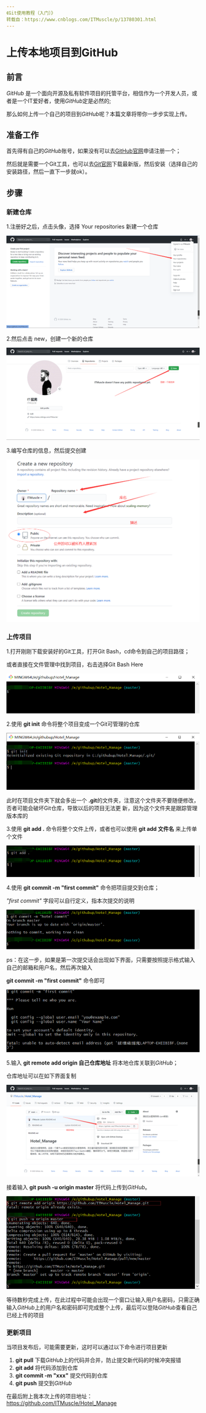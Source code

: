 ```yaml
---
《Git使用教程（入门）》
转载自：https://www.cnblogs.com/ITMuscle/p/13780301.html
---
```


# 上传本地项目到GitHub

## 前言

*GitHub* 是一个面向开源及私有软件项目的托管平台，相信作为一个开发人员，或者是一个IT爱好者，使用*GitHub*定是必然的;

那么如何上传一个自己的项目到*GitHub*呢？本篇文章将带你一步步实现上传。

## 准备工作

首先得有自己的*GitHub*账号，如果没有可以去[GitHub官网](https://github.com/)申请注册一个；

然后就是需要一个Git工具，也可以去[Git官网](https://git-scm.com/downloads)下载最新版，然后安装（选择自己的安装路径，然后一直下一步就ok）。

## 步骤

### 新建仓库

1.注册好之后，点击头像，选择 Your repositories 新建一个仓库

![image](images\2169825-20201008090213879-1191394919.png)

2.然后点击 new，创建一个新的仓库

![image](images\2169825-20201008090228155-642038294.png)

3.编写仓库的信息，然后提交创建

![image](images\2169825-20201008090235529-1259799099.png)

### 上传项目

1.打开刚刚下载安装好的Git工具，打开Git Bash，cd命令到自己的项目路径；

或者直接在文件管理中找到项目，右击选择Git Bash Here

![img](images\2169825-20201008090251819-1555617167.png)

2.使用 **git init** 命令将整个项目变成一个Git可管理的仓库

![img](images\2169825-20201008090337849-1148801488.png)

 此时在项目文件夹下就会多出一个 **.git**的文件夹，注意这个文件夹不要随便修改，否者可能会破坏Git仓库，导致以后的项目无法更 新，因为这个文件夹是跟踪管理版本库的

3.使用 **git add .** 命令将整个文件上传，或者也可以使用 **git add 文件名** 来上传单个文件

![img](images\2169825-20201008090359660-821635207.png)

4.使用 **git commit -m "first commit"** 命令把项目提交到仓库；

*"first commit"* 字段可以自行定义，指本次提交的说明

![img](images\2169825-20201008090412274-849847601.png)

 ps：在这一步，如果是第一次提交话会出现如下界面，只需要按照提示格式输入自己的邮箱和用户名，然后再次输入

 **git commit -m "first commit"** 命令即可

![img](images\2169825-20201008090430379-752247443.png)

5.输入 **git remote add origin 自己仓库地址** 将本地仓库关联到*GitHub*；

 仓库地址可以在如下界面复制

![img](images\2169825-20201008090605226-712458923.png)

 接着输入 **git push -u origin master** 将代码上传到*GitHub*。

![img](images\2169825-20201008090617919-301786499.png)

 等待数秒完成上传，在此过程中可能会出现一个窗口让输入用户名密码，只需正确输入*GitHub*上的用户名和密码即可完成整个上传，最后可以登陆*GitHub*查看自己已经上传的项目

### 更新项目

当项目发布后，可能需要更新，这时可以通过以下命令进行项目更新

1. **git pull** 下载*GitHub*上的代码并合并，防止提交新代码的时候冲突报错
2. **git add** 将代码添加到仓库
3. **git commit -m "xxx"** 提交代码到仓库
4. **git push** 提交到*GitHub*



在最后附上我本次上传的项目地址：https://github.com/ITMuscle/Hotel_Manage